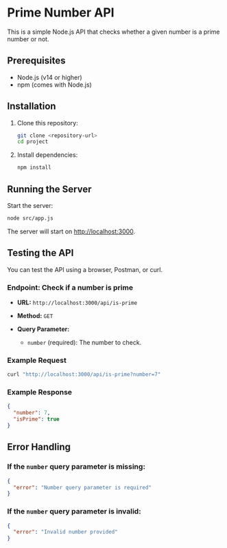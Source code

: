 # Prime Number API

This is a simple Node.js API that checks whether a given number is a prime number or not.

## Prerequisites

* Node.js (v14 or higher)
* npm (comes with Node.js)

## Installation

1. Clone this repository:

   ```bash
   git clone <repository-url>
   cd project
   ```

2. Install dependencies:

   ```bash
   npm install
   ```

## Running the Server

Start the server:

```bash
node src/app.js
```

The server will start on [http://localhost:3000](http://localhost:3000).

## Testing the API

You can test the API using a browser, Postman, or curl.

### Endpoint: Check if a number is prime

* **URL:** `http://localhost:3000/api/is-prime`
* **Method:** `GET`
* **Query Parameter:**

  * `number` (required): The number to check.

### Example Request

```bash
curl "http://localhost:3000/api/is-prime?number=7"
```

### Example Response

```json
{
  "number": 7,
  "isPrime": true
}
```

## Error Handling

### If the `number` query parameter is missing:

```json
{
  "error": "Number query parameter is required"
}
```

### If the `number` query parameter is invalid:

```json
{
  "error": "Invalid number provided"
}
```
